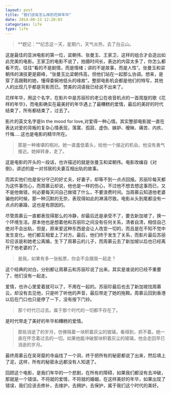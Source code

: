 ```yaml
---
layout: post
title: "我们该有怎么样的花样年华"
date: 2014-08-23 12:20:03
categories: life
type: life
---
```


>**题记：**纪念这一天，星期六，天气炎热，去了白云山。

这是最佳的亚洲电影的第一位，梁朝伟、张曼玉、王家卫，这样的组合才会造出如此完美的电影。王家卫的电影不说了，拍摄时间长，表达的内容太多了，你怎么都看不完，往往“看的不是剧情，而是情绪；讲的不是故事，而是人性”。张曼玉和梁朝伟的演技更是巅峰，“张曼玉比梁朝伟高，但他们站在一起那么协调。想来，是穿了高跟鞋的她，懂得委婉地低头的缘故”。整部电影机会都是他们的特写，其他人的出现几乎都是背影而已。赞美的词语我已经说不出来了。

花样年华，用这个名字，在影片中是苏丽珍的老公在收音机点的一首周旋的歌《花样的年华》，而电影确实在最美好的年华遇上了最糟糕的爱情，最后的美好的时代结束了，所有都结束了，过去了。

影片的英文名字是In the mood for love,对爱得一种心情。其实整部电影就一直在表达对爱的背叛的复杂心情表现，落寞、孤寂、虚伪、嫉妒、暧昧、痛苦、内疚、忏悔.....这也是电影的精华所在。

>那是一种难堪的相对。她一直羞低着头，给他一个接近的机会。他没有勇气接近。她掉转身，走了。

这是电影的开头的一段话，也许描述的就是张曼玉和梁朝伟。电影改编自《对倒》，讲述的是一对邻居的夫妻互相出轨的故事。

而其实他们也是安分守己的好丈夫，好妻子，却等不到一点点回报。苏丽珍每天都为这件事伤心，而周慕云却说，他也是一样的伤心，不过他不想去想这事而已，又不是他做错，何必要每天问自己做错了什么，不要浪费时间。当周慕云知道他老婆骗他的时候，那一种沉默的无奈，表现得如此的淋漓尽致。电影从头到尾都没有一点点的暴躁，这也是有原因的。

尽管周慕云一直都表现得那么的冷静，却最后还是承受不了，要去新加坡了，换一个环境生活。原本他也是想着他和苏丽珍之间没有任何关系，清者自清，相信自己绝对不会出轨，但是，原来爱这种东西是会让人改变一切的，而且是在不知不觉中发生变化。他们都互相爱上了对方。最后，他们终于发生了关系，而影片最后苏丽珍应该是和她老公离婚，生下了周慕云的儿子，而周慕云去了新加坡以后也已经离开了他老婆的了。

>是我，如果有多一张船票，你会不会跟我一起走？

这个经典的对白，分别都让周慕云和苏丽珍说了出来。其实是谁说的已经不重要了，他们没有一起走。

爱情，也许心里爱着就可以了，不用在一起的。苏丽珍最后也去了新加坡找周慕云，却没有去见他，只是听了听他的声音，最后带走了她的拖鞋。周慕云回到香港以后在门口也只是停了一下，没有按下门铃。

>那个时代已过去。属于那个时代的一切都不存在了。

是时代带走了美好的年华和糟糕的爱情。

>那些消逝了的岁月，仿佛隔着一块积着灰尘的玻璃，看得到，抓不着。她一直在怀念着过去的一切。如果他能冲破那块积着灰尘的玻璃，他会走回早已消逝的岁月。

最终周慕云在吴哥窟的寺庙找了一个洞，终于把所有的秘密都说了出来，然后填上了泥，这样，所有的秘密永远都没有人知道了。

回顾这个电影，是我们年华的一个悲剧，在所有的障碍，如果我们都没有去冲破，那就是一个错误。不将就的爱情，不将就的婚姻，在这样美好的年华，如果出现了错误，我们应该去修补，去维护，去拥护，去保护，属于我们这个时代的美好。

